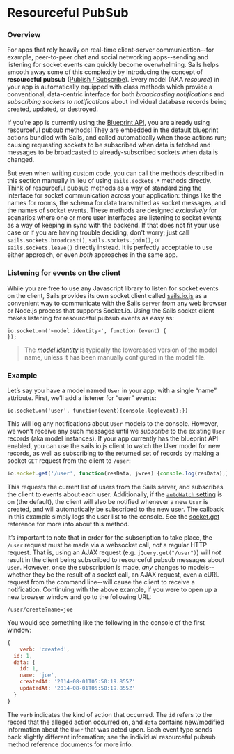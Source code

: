 # Resourceful PubSub

### Overview

For apps that rely heavily on real-time client-server communication--for example, peer-to-peer chat and social networking apps--sending and listening for socket events can quickly become overwhelming.  Sails helps smooth away some of this complexity by introducing the concept of **resourceful pubsub** ([Publish / Subscribe](http://en.wikipedia.org/wiki/Publish%E2%80%93subscribe_pattern)).  Every model (AKA *resource*) in your app is automatically equipped with class methods which provide a conventional, data-centric interface for both _broadcasting notifications_ and _subscribing sockets to notifications_ about individual database records being created, updated, or destroyed.

If you&rsquo;re app is currently using the [Blueprint API](http://sailsjs.org/documentation/reference/blueprint-api), you are already using resourceful pubsub methods!  They are embedded in the default blueprint actions bundled with Sails, and called automatically when those actions run; causing requesting sockets to be subscribed when data is fetched and messages to be broadcasted to already-subscribed sockets when data is changed.

But even when writing custom code, you can call the methods described in this section manually in lieu of using `sails.sockets.*` methods directly.  Think of resourceful pubsub methods as a way of standardizing the interface for socket communication across your application: things like the names for rooms, the schema for data transmitted as socket messages, and the names of socket events.  These methods are designed _exclusively_ for scenarios where one or more user interfaces are listening to socket events as a way of keeping in sync with the backend.  If that does not fit your use case or if you are having trouble deciding, don't worry; just call `sails.sockets.broadcast()`, `sails.sockets.join()`, or `sails.sockets.leave()` directly instead.  It is perfectly acceptable to use either approach, or even _both_ approaches in the same app.


### Listening for events on the client

While you are free to use any Javascript library to listen for socket events on the client, Sails provides its own socket client called [sails.io.js](http://sailsjs.org/documentation/reference/websockets/sails.io.js) as a convenient way to communicate with the Sails server from any web browser or Node.js process that supports Socket.io.  Using the Sails socket client makes listening for resourceful pubsub events as easy as:

```
io.socket.on('<model identity>', function (event) {
});
```

> The _[model identity](http://sailsjs.org/documentation/concepts/models-and-orm/model-settings#?identity)_ is typically the lowercased version of the model name, unless it has been manually configured in the model file.


### Example

Let&rsquo;s say you have a model named `User` in your app, with a single &ldquo;name&rdquo; attribute.  First, we&rsquo;ll add a listener for &ldquo;user&rdquo; events:

```
io.socket.on('user', function(event){console.log(event);})
```

This will log any notifications about `User` models to the console.  However, we won&rsquo;t receive any such messages until we *subscribe* to the existing `User` records (aka model instances).  If your app currently has the blueprint API enabled, you can use the sails.io.js client to watch the User model for new records, as well as subscribing to the returned set of records by making a socket `GET` request from the client to `/user`:

```js
io.socket.get('/user', function(resData, jwres) {console.log(resData);})
```

This requests the current list of users from the Sails server, and subscribes the client to events about each user.  Additionally, if the [`autoWatch` setting](http://sailsjs.org/documentation/reference/sails.config/sails.config.blueprints.html?q=properties) is on (the default), the client will also be notified whenever a new `User` is created, and will automatically be subscribed to the new user.  The callback in this example simply logs the user list to the console.  See the [socket.get](http://sailsjs.org/documentation/reference/websockets/sails.io.js/socket.get.html) reference for more info about this method.

It&rsquo;s important to note that in order for the subscription to take place, the `/user` request must be made via a websocket call, *not* a regular HTTP request.  That is, using an AJAX request (e.g. `jQuery.get("/user")`) will *not* result in the client being subscribed to resourceful pubsub messages about `User`.  However, once the subscription is made, *any* changes to models--whether they be the result of a socket call, an AJAX request, even a cURL request from the command line--will cause the client to receive a notification.  Continuing with the above example, if you were to open up a new browser window and go to the following URL:

    /user/create?name=joe

You would see something like the following in the console of the first window:

```js
{
	verb: 'created',
  id: 1,
  data: {
    id: 1,
    name: 'joe',
    createdAt: '2014-08-01T05:50:19.855Z'
    updatedAt: '2014-08-01T05:50:19.855Z'
  }
}
```

The `verb` indicates the kind of action that occurred.  The `id` refers to the record that the alleged action occurred on, and `data` contains new/modified information about the `User` that was acted upon.  Each event type sends back slightly different information; see the individual resourceful pubsub method reference documents for more info.


<docmeta name="displayName" value="Resourceful PubSub">
